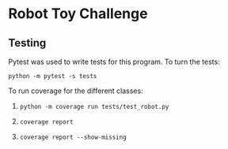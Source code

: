 # Robot Toy Challenge

## Testing
Pytest was used to write tests for this program. To turn the tests: 

``python -m pytest -s tests``

To run coverage for the different classes:

1. ``python -m coverage run tests/test_robot.py ``

2. ``coverage report``

3. ``coverage report --show-missing``
